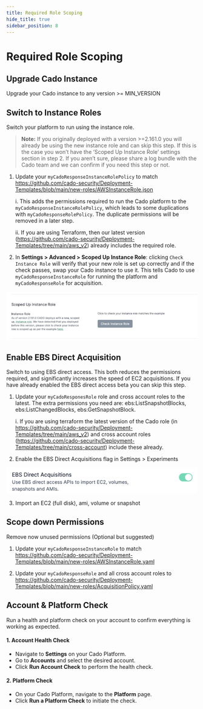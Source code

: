 ```yaml
---
title: Required Role Scoping
hide_title: true
sidebar_position: 8
---
```


# Required Role Scoping

## Upgrade Cado Instance

Upgrade your Cado instance to any version >= MIN_VERSION


## Switch to Instance Roles

Switch your platform to run using the instance role. 

> **Note:** If you originally deployed with a version >=2.161.0 you will already be using the new instance role and can skip this step. If this is the case you won’t have the ‘Scoped Up Instance Role’ settings section in step 2. If you aren’t sure, please share a log bundle with the Cado team and we can confirm if you need this step or not.

1. Update your `myCadoResponseInstanceRolePolicy` to match https://github.com/cado-security/Deployment-Templates/blob/main/new-roles/AWSInstanceRole.json 

   i. This adds the permissions required to run the Cado platform to the `myCadoResponseInstanceRolePolicy`, which leads to some duplications with `myCadoResponseRolePolicy`. The duplicate permissions will be removed in a later step.

   ii. If you are using Terraform, then our latest version (https://github.com/cado-security/Deployment-Templates/tree/main/aws_v2) already includes the required role.

2. In **Settings > Advanced > Scoped Up Instance Role**: clicking `Check Instance Role` will verify that your new role is set up correctly and if the check passes, swap your Cado instance to use it. This tells Cado to use `myCadoResponseInstanceRole` for running the platform and `myCadoResponseRole` for acquisition.

![Scoped up Instance Role](/img/scoped-up-instance.png)   


## Enable EBS Direct Acquisition

Switch to using EBS direct access. This both reduces the permissions required, and significantly increases the speed of EC2 acquisitions. If you have already enabled the EBS direct access beta you can skip this step. 

1. Update your `myCadoResponesRole` role and cross account roles to the latest. The extra permissions you need are: ebs:ListSnapshotBlocks, ebs:ListChangedBlocks, ebs:GetSnapshotBlock.

   i. If you are using terraform the latest version of the Cado role (in https://github.com/cado-security/Deployment-Templates/tree/main/aws_v2) and cross account roles (https://github.com/cado-security/Deployment-Templates/tree/main/cross-account) include these already.

2. Enable the EBS Direct Acquisitions flag in Settings > Experiments

![EBS Direct Acquisition](/img/ebs-direct-acquisition.png)

3. Import an EC2 (full disk), ami, volume or snapshot


## Scope down Permissions

Remove now unused permissions (Optional but suggested)

1. Update your `myCadoResponseInstanceRole` to match https://github.com/cado-security/Deployment-Templates/blob/main/new-roles/AWSInstanceRole.yaml

2. Update your `myCadoResponseRole` and all cross account roles to https://github.com/cado-security/Deployment-Templates/blob/main/new-roles/AcquisitionPolicy.yaml

## Account & Platform Check

Run a health and platform check on your account to confirm everything is working as expected.

#### 1. **Account Health Check**
- Navigate to **Settings** on your Cado Platform.  
- Go to **Accounts** and select the desired account.  
- Click **Run Account Check** to perform the health check.

#### 2. **Platform Check**
- On your Cado Platform, navigate to the **Platform** page.  
- Click **Run a Platform Check** to initiate the check.

